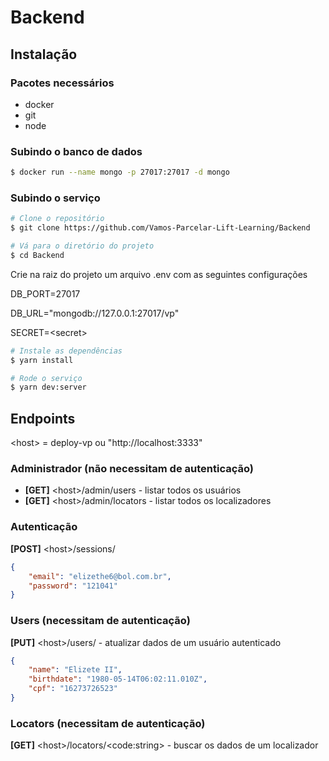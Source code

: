 # Backend

## Instalação

### Pacotes necessários

  * docker
  * git
  * node

### Subindo o banco de dados

```bash
$ docker run --name mongo -p 27017:27017 -d mongo
```

### Subindo o serviço
```bash
# Clone o repositório
$ git clone https://github.com/Vamos-Parcelar-Lift-Learning/Backend

# Vá para o diretório do projeto
$ cd Backend
```

Crie na raiz do projeto um arquivo .env com as seguintes configurações

DB_PORT=27017

DB_URL="mongodb://127.0.0.1:27017/vp"

SECRET=\<secret>

```bash
# Instale as dependências
$ yarn install

# Rode o serviço
$ yarn dev:server
```

## Endpoints

\<host> = deploy-vp ou "http://localhost:3333"

### Administrador (não necessitam de autenticação)
* **[GET]** \<host>/admin/users - listar todos os usuários
* **[GET]** \<host>/admin/locators - listar todos os localizadores

### Autenticação

**[POST]** \<host>/sessions/

```json
{
	"email": "elizethe6@bol.com.br",
	"password": "121041"
}
```

### Users (necessitam de autenticação)

**[PUT]** \<host>/users/ - atualizar dados de um usuário autenticado
```json
{
	"name": "Elizete II",
	"birthdate": "1980-05-14T06:02:11.010Z",
	"cpf": "16273726523"
}
```

### Locators (necessitam de autenticação)

**[GET]** \<host>/locators/\<code:string> - buscar os dados de um localizador